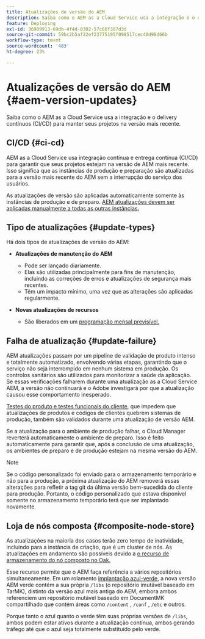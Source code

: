 ```yaml
---
title: Atualizações de versão do AEM
description: Saiba como o AEM as a Cloud Service usa a integração e o delivery contínuos (CI/CD) para manter seus projetos na versão mais recente.
feature: Deploying
exl-id: 36989913-69db-4f4d-8302-57c60f387d3d
source-git-commit: 59bc2b5af22ef23775195f098517cec40d98d66b
workflow-type: tm+mt
source-wordcount: '483'
ht-degree: 23%

---
```



# Atualizações de versão do AEM {#aem-version-updates}

Saiba como o AEM as a Cloud Service usa a integração e o delivery contínuos (CI/CD) para manter seus projetos na versão mais recente.

## CI/CD {#ci-cd}

AEM as a Cloud Service usa integração contínua e entrega contínua (CI/CD) para garantir que seus projetos estejam na versão de AEM mais recente. Isso significa que as instâncias de produção e preparação são atualizadas para a versão mais recente do AEM sem a interrupção do serviço dos usuários.

As atualizações de versão são aplicadas automaticamente somente às instâncias de produção e de preparo. [AEM atualizações devem ser aplicadas manualmente a todas as outras instâncias.](/help/implementing/cloud-manager/manage-environments.md#updating-dev-environment)

## Tipo de atualizações {#update-types}

Há dois tipos de atualizações de versão do AEM:

* **Atualizações de manutenção do AEM**

   * Pode ser lançado diariamente.
   * Elas são utilizadas principalmente para fins de manutenção, incluindo as correções de erros e atualizações de segurança mais recentes.
   * Têm um impacto mínimo, uma vez que as alterações são aplicadas regularmente.

* **Novas atualizações de recursos**

   * São liberados em um [programação mensal previsível.](https://experienceleague.adobe.com/docs/experience-manager-release-information/aem-release-updates/update-releases-roadmap.html?lang=pt-BR)

## Falha de atualização {#update-failure}

AEM atualizações passam por um pipeline de validação de produto intenso e totalmente automatizado, envolvendo várias etapas, garantindo que o serviço não seja interrompido em nenhum sistema em produção. Os controlos sanitários são utilizados para monitorizar a saúde da aplicação. Se essas verificações falharem durante uma atualização as a Cloud Service AEM, a versão não continuará e o Adobe investigará por que a atualização causou esse comportamento inesperado.

[Testes do produto e testes funcionais do cliente,](/help/implementing/cloud-manager/overview-test-results.md#functional-testing) que impedem que atualizações de produtos e códigos de clientes quebrem sistemas de produção, também são validados durante uma atualização de versão AEM.

Se a atualização para o ambiente de produção falhar, o Cloud Manager reverterá automaticamente o ambiente de preparo. Isso é feito automaticamente para garantir que, após a conclusão de uma atualização, os ambientes de preparo e de produção estejam na mesma versão do AEM.

>[!NOTE]
>
>Se o código personalizado foi enviado para o armazenamento temporário e não para a produção, a próxima atualização do AEM removerá essas alterações para refletir a tag git da última versão bem-sucedida do cliente para produção. Portanto, o código personalizado que estava disponível somente no armazenamento temporário terá que ser implantado novamente.

## Loja de nós composta {#composite-node-store}

As atualizações na maioria dos casos terão zero tempo de inatividade, incluindo para a instância de criação, que é um cluster de nós. As atualizações em andamento são possíveis devido a [o recurso de armazenamento do nó composto no Oak.](https://jackrabbit.apache.org/oak/docs/nodestore/compositens.html)

Esse recurso permite que o AEM faça referência a vários repositórios simultaneamente. Em um rolamento [implantação azul-verde,](/help/implementing/deploying/overview.md#index-management-using-blue-green-deployments) a nova versão AEM verde contém a sua própria `/libs` (o repositório imutável baseado em TarMK), distinto da versão azul mais antiga do AEM, embora ambos referenciem um repositório mutável baseado em DocumentMK compartilhado que contém áreas como `/content` , `/conf` , `/etc` e outros.

Porque tanto o azul quanto o verde têm suas próprias versões de `/libs`, ambos podem estar ativos durante a atualização contínua, ambos gerando tráfego até que o azul seja totalmente substituído pelo verde.
